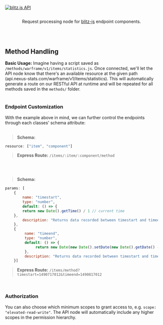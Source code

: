 
[![blitz.js API](https://i.imgur.com/iZZkPod.png)](https://github.com/nexus-devs)

##

<p align='center'>Request processing node for <a href='https://github.com/nexus-devs/blitz-js'>blitz-js</a> endpoint components.</p>

<br>
<br>

## Method Handling
**Basic Usage:**
Imagine having a script saved as `/methods/warframe/v1/items/statistics.js`. Once connected, we'll let the API node know that there's an available resource at the given path (api.nexus-stats.com/warframe/v1/items/statistics). This will automatically generate a route on our RESTful API at runtime and will be repeated for all methods saved in the `methods/` folder.
<br>
<br>
### Endpoint Customization
With the example above in mind, we can further control the endpoints through each classes' schema attribute: <br>
<br>

> **Schema:**
```javascript
resource: ["item", "component"]
```
> **Express Route:** `/items/:item/:component/method`
<br>
<br>

> **Schema:**
```javascript
params: [
    {
        name: "timestart",
        type: "number",
        default: () => {
        return new Date().getTime() / 1 // current time
    },
        description: "Returns data recorded between timestart and timeend"
    },
    {
         name: "timeend",
         type: "number",
         default: () => {
              return new Date(new Date().setDate(new Date().getDate() - 21)) / 1 // 3 weeks ago
         },
         description: "Returns data recorded between timestart and timeend"
    }]
```
> **Express Route:** `/items/method?timestart=1490717012&timeend=1490817012`
<br>

### Authorization
You can also choose which minimum scopes to grant access to, e.g. `scope: "elevated-read-write"`. The API node will automatically include any higher scopes in the permission hierarchy.


